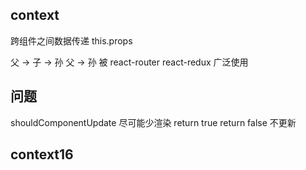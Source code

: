## context
  跨组件之间数据传递
  this.props

  父 -> 子 -> 孙
  父 -> 孙
  被 react-router react-redux 广泛使用

## 问题
  shouldComponentUpdate
  尽可能少渲染
  return true
  return false 不更新

## context16
